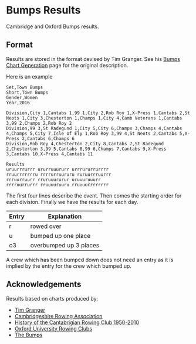 # Bumps Results

Cambridge and Oxford Bumps results.

## Format

Results are stored in the format devised by Tim Granger. See his [Bumps Chart Generation](http://www.mcshane.org/bumps/create.html) page for the original description.

Here is an example

    Set,Town Bumps
    Short,Town Bumps
    Gender,Women
    Year,2016

    Division,City 1,Cantabs 1,99 1,City 2,Rob Roy 1,X-Press 1,Cantabs 2,St Neots 1,City 3,Chesterton 1,Champs 1,City 4,Camb Veterans 1,Cantabs 3,99 2,Champs 2,Rob Roy 2
    Division,99 3,St Radegund 1,City 5,City 6,Champs 3,Champs 4,Cantabs 4,Champs 5,City 7,Isle of Ely 1,Rob Roy 3,99 4,St Neots 2,Cantabs 5,X-Press 2,Cantabs 6,Champs 6
    Division,Rob Roy 4,Chesterton 2,City 8,Cantabs 7,St Radegund 2,Chesterton 3,99 5,Cantabs 8,99 6,Champs 7,Cantabs 9,X-Press 3,Cantabs 10,X-Press 4,Cantabs 11

    Results
    uruurrrurrr ururruuururr urrrururrurrrr
    rruurrrrrrru rrrrurruururu ruruurrruurrr
    rrruurruurr rruruuururur uruuuruuurr
    rrrruurrurrr rruuuuruuru rruuuurrrrrrrr

The first four lines describe the event. Then comes the starting order for each division. Finally we have the results for each day.

| Entry | Explanation            |
| ----- | ---------------------- |
| r     | rowed over             |
| u     | bumped up one place    |
| o3    | overbumped up 3 places |

A crew which has been bumped down does not need an entry as it is implied by the entry for the crew which bumped up.

## Acknowledgements
Results based on charts produced by:

- [Tim Granger](http://www.mcshane.org/bumps/)
- [Cambridgeshire Rowing Association](http://www.crarowing.co.uk/town-bumps/about-the-cra-town-bumps/results/historic-bumps-results)
- [History of the Cantabrigian Rowing Club 1950-2010](http://www.cantabsrowing.org.uk/history-of-the-cantabrigian-rowing-club-1950-2010/)
- [Oxford University Rowing Clubs](http://www.ourcs.org.uk/)
- [The Bumps](http://www.thebumps.co.uk/)
